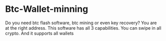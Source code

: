 # Btc-Wallet-minning
Do you need btc flash software, btc mining or even key recovery? You are at the right address. This software has all 3 capabilities.  You can swipe in all crypto. And it supports all wallets
